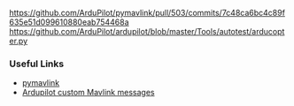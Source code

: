 https://github.com/ArduPilot/pymavlink/pull/503/commits/7c48ca6bc4c89f635e51d099610880eab754468a
https://github.com/ArduPilot/ardupilot/blob/master/Tools/autotest/arducopter.py


### Useful Links
- [pymavlink](https://mavlink.io/en/mavgen_python/)
- [Ardupilot custom Mavlink messages](https://ardupilot.org/dev/docs/mavlink-commands.html)
